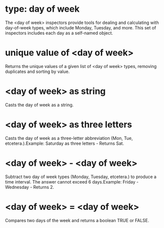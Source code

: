 # type: day of week

The &lt;day of week&gt; inspectors provide tools for dealing and calculating with day-of-week types, which include Monday, Tuesday, and more. This set of inspectors includes each day as a self-named object.

# unique value of &lt;day of week&gt;

Returns the unique values of a given list of &lt;day of week&gt; types, removing duplicates and sorting by value.

# &lt;day of week&gt; as string

Casts the day of week as a string.

# &lt;day of week&gt; as three letters

Casts the day of week as a three-letter abbreviation (Mon, Tue, etcetera.).Example: Saturday as three letters - Returns Sat.

# &lt;day of week&gt; - &lt;day of week&gt;

Subtract two day of week types (Monday, Tuesday, etcetera.) to produce a time interval. The answer cannot exceed 6 days.Example: Friday - Wednesday - Returns 2.

# &lt;day of week&gt; = &lt;day of week&gt;

Compares two days of the week and returns a boolean TRUE or FALSE.
